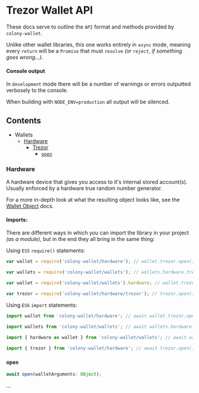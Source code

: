 # Trezor Wallet API

These docs serve to outline the `API` format and methods provided by `colony-wallet`.

Unlike other wallet libraries, this one works entirely in `async` mode, meaning every `return` will be a `Promise` that must `resolve` _(or `reject`, if something goes wrong...)_.

#### Console output

In `development` mode there will be a number of warnings or errors outputted verbosely to the console.

When building with `NODE_ENV=production` all output will be silenced.

## Contents

* Wallets
  * [Hardware](#hardware)
    * [Trezor](#trezor)
      * [`open`](#open-trezor)


### Hardware

A hardware device that gives you access to it's internal stored account(s). Usually enforced by a hardware true random number generator.

For a more in-depth look at what the resulting object looks like, see the [Wallet Object](wallet-object.md) docs.

#### Imports:

There are different ways in which you can import the library in your project _(as a module)_, but in the end they all bring in the same thing:

Using `ES5` `require()` statements:
```js
var wallet = require('colony-wallet/hardware'); // wallet.trezor.open().then();

var wallets = require('colony-wallet/wallets'); // wallets.hardware.trezor.open().then();

var wallet = require('colony-wallet/wallets').hardware; // wallet.trezor.open().then();

var trezor = require('colony-wallet/hardware/trezor'); // trezor.open().then();
```

Using `ES6` `import` statements:
```js
import wallet from 'colony-wallet/hardware'; // await wallet.trezor.open();

import wallets from 'colony-wallet/wallets'; // await wallets.hardware.trezor.open();

import { hardware as wallet } from 'colony-wallet/wallets'; // await wallet.trezor.open();

import { trezor } from 'colony-wallet/hardware'; // await trezor.open();
```

### `open`

```js
await open(walletArguments: Object);
```
...
